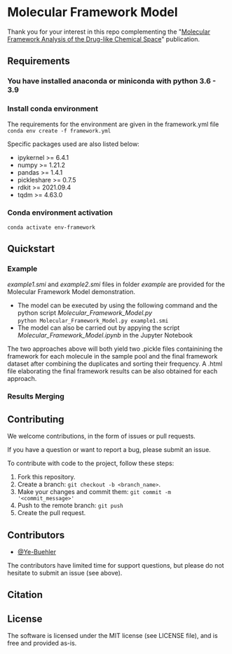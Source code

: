 # Molecular Framework Model

Thank you for your interest in this repo complementing the "[Molecular Framework Analysis of the Drug-like Chemical Space](https:)" publication.

## Requirements
### You have installed anaconda or miniconda with python 3.6 - 3.9
### Install conda environment

The requirements for the environment are given in the framework.yml file
<Br/>`conda env create -f framework.yml`

Specific packages used are also listed below:
  - ipykernel >= 6.4.1
  - numpy >= 1.21.2
  - pandas >= 1.4.1
  - pickleshare >= 0.7.5
  - rdkit >= 2021.09.4
  - tqdm >= 4.63.0
  
### Conda environment activation
 `conda activate env-framework`
 
 
## Quickstart

### Example

*example1.smi* and *example2.smi* files in folder *example* are provided for the Molecular Framework Model demonstration.

  - The model can be executed by using the following command and the python script *Molecular_Framework_Model.py*
<Br/>`python Molecular_Framework_Model.py example1.smi`
  - The model can also be carried out by appying the script *Molecular_Framework_Model.ipynb* in the Jupyter Notebook
 
The two approaches above will both yield two .pickle files containining the framework for each molecule in the sample pool and the final framework dataset after combining the duplicates and sorting their frequency. A .html file elaborating the final framework results can be also obtained for each approach.

### Results Merging
 
## Contributing

We welcome contributions, in the form of issues or pull requests.

If you have a question or want to report a bug, please submit an issue.


To contribute with code to the project, follow these steps:

1. Fork this repository.
2. Create a branch: `git checkout -b <branch_name>`.
3. Make your changes and commit them: `git commit -m '<commit_message>'`
4. Push to the remote branch: `git push`
5. Create the pull request.


## Contributors

* [@Ye-Buehler](https://github.com/Ye-Buehler)

The contributors have limited time for support questions, but please do not hesitate to submit an issue (see above).
 
## Citation 
## License

The software is licensed under the MIT license (see LICENSE file), and is free and provided as-is.
